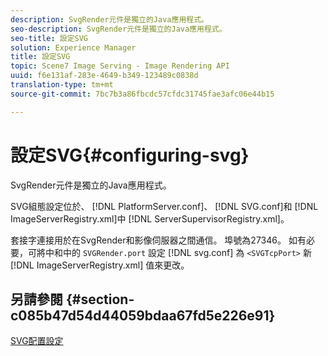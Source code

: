 ```yaml
---
description: SvgRender元件是獨立的Java應用程式。
seo-description: SvgRender元件是獨立的Java應用程式。
seo-title: 設定SVG
solution: Experience Manager
title: 設定SVG
topic: Scene7 Image Serving - Image Rendering API
uuid: f6e131af-283e-4649-b349-123489c0838d
translation-type: tm+mt
source-git-commit: 7bc7b3a86fbcdc57cfdc31745fae3afc06e44b15

---
```



# 設定SVG{#configuring-svg}

SvgRender元件是獨立的Java應用程式。

SVG組態設定位於、 [!DNL PlatformServer.conf]、 [!DNL SVG.conf]和 [!DNL ImageServerRegistry.xml]中 [!DNL ServerSupervisorRegistry.xml]。

套接字連接用於在SvgRender和影像伺服器之間通信。 埠號為27346。 如有必要，可將中和中的 `SVGRender.port` 設定 [!DNL svg.conf] 為 `<SVGTcpPort>` 新 [!DNL ImageServerRegistry.xml] 值來更改。

## 另請參閱 {#section-c085b47d54d44059bdaa67fd5e226e91}

[SVG配置設定](../../../is-api/image-serving-api-ref/c-configuration-and-administration/c-server-settings/r-svg.md#reference-232104868b2d4af9a4ac9c87552c0bb5)
